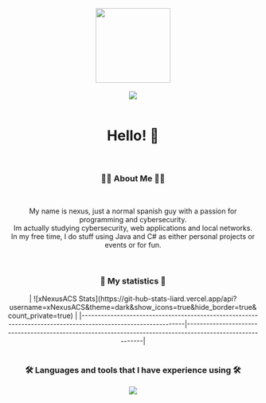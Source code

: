 <div align="center">
  <img height="150" src="https://avatars.githubusercontent.com/xNexusACS?v=4"  />
</div>

</br>

<div align="center">
  <img src="https://komarev.com/ghpvc/?username=xNexusACS&style=for-the-badge"  />
</div>

</br>

<h1 align="center">Hello! 👋</h1>

</br>

<h3 align="center">👩‍💻  About Me 👩‍💻</h3>

</br>

<p align="center">My name is nexus, just a normal spanish guy with a passion for programming and cybersecurity.</br>Im actually studying cybersecurity, web applications and local networks.</br>In my free time, I do stuff using Java and C# as either personal projects or events or for fun.</p>

</br>

<h3 align="center">🤗  My statistics 🤗</h3>
<div align="center">
| ![xNexusACS Stats](https://git-hub-stats-liard.vercel.app/api?username=xNexusACS&theme=dark&show_icons=true&hide_border=true&count_private=true) |
|--------------------------------------------------------------------------------------------------------------|-----------------------------------------------------------------------------------------------------------|
</div>

</br>

<h3 align="center">🛠 Languages and tools that I have experience using 🛠</h3>
<div align="center">
  <a href="https://skillicons.dev">
    <img src="https://skillicons.dev/icons?i=git,docker,aws,cs,css,gitlab,html,idea,rider,java,mysql,unity,wasm" />
  </a>
</div>
